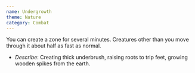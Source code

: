 ```yaml
---
name: Undergrowth
theme: Nature
category: Combat
---
```


You can create a zone for several minutes. Creatures other than you move through it about half as fast as normal. 

* *Describe*: Creating thick underbrush, raising roots to trip feet, growing wooden spikes from the earth.
